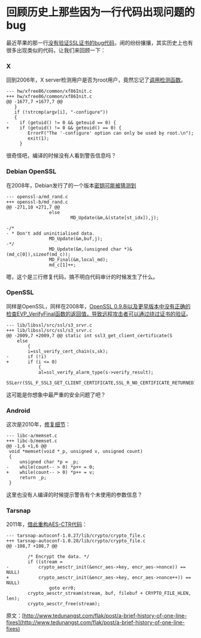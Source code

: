 # 回顾历史上那些因为一行代码出现问题的bug

最近苹果的那一行[没有验证SSL证书的bug代码](https://www.imperialviolet.org/2014/02/22/applebug.html)，闹的纷纷攘攘，其实历史上也有很多出现类似的代码，让我们来回顾一下：

### X

回到2006年，X server检测用户是否为root用户，竟然忘记了[调用检测函数](http://www.x.org/releases/X11R7.0/patches/xorg-server-1.0.1-geteuid.diff)。

```
--- hw/xfree86/common/xf86Init.c
+++ hw/xfree86/common/xf86Init.c
@@ -1677,7 +1677,7 @@
   }
   if (!strcmp(argv[i], "-configure"))
   {
-    if (getuid() != 0 && geteuid == 0) {
+    if (getuid() != 0 && geteuid() == 0) {
        ErrorF("The '-configure' option can only be used by root.\n");
        exit(1);
     }

```

很奇怪吧，编译的时候没有人看到警告信息吗？

### Debian OpenSSL

在2008年，Debian发行了的一个版本[密钥可能被猜测到](http://www.debian.org/security/2008/dsa-1571)

```
--- openssl-a/md_rand.c
+++ openssl-b/md_rand.c
@@ -271,10 +271,7 @@
                else
                        MD_Update(&m,&(state[st_idx]),j);

-/*             
- * Don't add uninitialised data.
                MD_Update(&m,buf,j);
-*/
                MD_Update(&m,(unsigned char *)&(md_c[0]),sizeof(md_c));
                MD_Final(&m,local_md);
                md_c[1]++;

```

嗯，这个是三行修复代码，搞不明白代码审计的时候发生了什么。

### OpenSSL

同样是OpenSSL，同样在2008年，[OpenSSL 0.9.8i以及更早版本中没有正确的检查EVP_VerifyFinal函数的返回值，导致远程攻击者可以通过绕过证书的验证](http://cve.mitre.org/cgi-bin/cvename.cgi?name=CVE-2008-5077)。

```
--- lib/libssl/src/ssl/s3_srvr.c
+++ lib/libssl/src/ssl/s3_srvr.c
@@ -2009,7 +2009,7 @@ static int ssl3_get_client_certificate(S
    else
        {
        i=ssl_verify_cert_chain(s,sk);
-       if (!i)
+       if (i <= 0)
            {
            al=ssl_verify_alarm_type(s->verify_result);
            SSLerr(SSL_F_SSL3_GET_CLIENT_CERTIFICATE,SSL_R_NO_CERTIFICATE_RETURNED);

```

这可能是你想象中最严重的安全问题了吧？

### Android

这次是2010年，[修复细节](https://code.google.com/p/android-source-browsing/source/detail?spec=svn.platform--bootable--bootloader--legacy.734756ca3968b54e32acab867a05b10fc5e13d07&r=734756ca3968b54e32acab867a05b10fc5e13d07&repo=platform--bootable--bootloader--legacy)：

```
--- libc-a/memset.c
+++ libc-b/memset.c
@@ -1,6 +1,6 @@
 void *memset(void *_p, unsigned v, unsigned count)
 {
     unsigned char *p = _p;
-    while(count-- > 0) *p++ = 0;
+    while(count-- > 0) *p++ = v;
     return _p;
 }

```

这里也没有人编译的时候提示警告有个未使用的参数信息？

### Tarsnap

2011年，[借此重构AES-CTR代码](http://www.daemonology.net/blog/2011-01-18-tarsnap-critical-security-bug.html)：

```
--- tarsnap-autoconf-1.0.27/lib/crypto/crypto_file.c
+++ tarsnap-autoconf-1.0.28/lib/crypto/crypto_file.c
@@ -108,7 +108,7 @@

        /* Encrypt the data. */
        if ((stream =
-           crypto_aesctr_init(&encr_aes->key, encr_aes->nonce)) == NULL)
+           crypto_aesctr_init(&encr_aes->key, encr_aes->nonce++)) == NULL)
                goto err0;
        crypto_aesctr_stream(stream, buf, filebuf + CRYPTO_FILE_HLEN, len);
        crypto_aesctr_free(stream);

```

原文：[http://www.tedunangst.com/flak/post/a-brief-history-of-one-line-fixes](http://www.tedunangst.com/flak/post/a-brief-history-of-one-line-fixes)